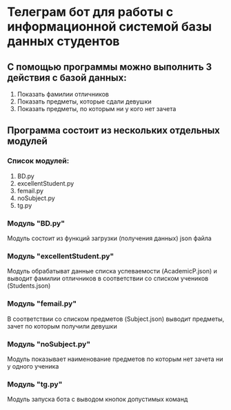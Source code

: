 #  Телеграм бот для работы с информационной системой базы данных студентов #

## С помощью программы можно выполнить 3 действия с базой данных: ##
1. Показать фамилии отличников
2. Показать предметы, которые сдали девушки
3. Показать предметы, по которым ни у кого нет зачета

## Программа состоит из нескольких отдельных модулей ##
### Список модулей: ###
1. BD.py
2. excellentStudent.py
3. femail.py
4. noSubject.py
5. tg.py


### Модуль "BD.py" ###

Модуль состоит из функций загрузки (получения данных) json файла

### Модуль "excellentStudent.py" ###

Модуль обрабатыват данные списка успеваемости (AcademicP.json) и выводит фамилии отличников в соответствии со списком учеников (Students.json)

### Модуль "femail.py" ###

В соответствии со списком предметов (Subject.json) выводит предметы, зачет по которым получили девушки

### Модуль "noSubject.py" ###

Модуль показывает наименование предметов по которым нет зачета ни у одного ученика

### Модуль "tg.py" ###

Модуль запуска бота с выводом кнопок допустимых команд
